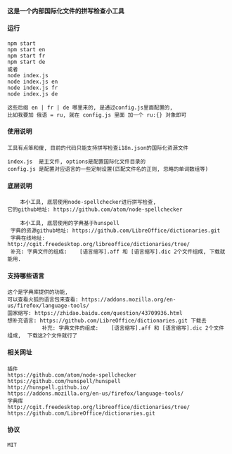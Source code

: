 
#### 这是一个内部国际化文件的拼写检查小工具

#### 运行

    npm start
    npm start en
    npm start fr
    npm start de
    或者
    node index.js 
    node index.js en
    node index.js fr
    node index.js de
    
    这些后缀 en | fr | de 哪里来的, 是通过config.js里面配置的, 
    比如我要加 俄语 = ru, 就在 config.js 里面 加一个 ru:{} 对象即可
    
#### 使用说明

    工具有点笨和傻, 目前的代码只能支持拼写检查i18n.json的国际化资源文件
    
    index.js  是主文件, options是配置国际化文件目录的
    config.js 是配置对应语言的一些定制设置(匹配文件名的正则, 忽略的单词数组等)
    
#### 底层说明

        本小工具, 底层使用node-spellchecker进行拼写检查, 
    它的github地址: https://github.com/atom/node-spellchecker
        
        本小工具, 底层使用的字典基于hunspell
     字典的资源github地址: https://github.com/LibreOffice/dictionaries.git
     字典在线地址:  http://cgit.freedesktop.org/libreoffice/dictionaries/tree/
     补充: 字典文件的组成:    [语言缩写].aff 和 [语言缩写].dic 2个文件组成, 下载就能用.  
    
#### 支持哪些语言
    
    这个是字典库提供的功能, 
    可以查看火狐的语言包来查看: https://addons.mozilla.org/en-us/firefox/language-tools/
    国家缩写: https://zhidao.baidu.com/question/43709936.html
    想补充语言: https://github.com/LibreOffice/dictionaries.git 下载去
               补充: 字典文件的组成:    [语言缩写].aff 和 [语言缩写].dic 2个文件组成,  下载这2个文件就行了

#### 相关网址

    插件
    https://github.com/atom/node-spellchecker
    https://github.com/hunspell/hunspell
    http://hunspell.github.io/
    https://addons.mozilla.org/en-us/firefox/language-tools/
    字典库
    http://cgit.freedesktop.org/libreoffice/dictionaries/tree/
    https://github.com/LibreOffice/dictionaries.git
    
#### 协议
    MIT